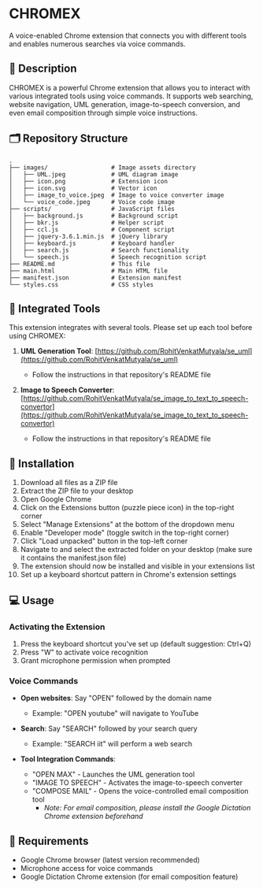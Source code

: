 # CHROMEX

A voice-enabled Chrome extension that connects you with different tools and enables numerous searches via voice commands.

## 📝 Description

CHROMEX is a powerful Chrome extension that allows you to interact with various integrated tools using voice commands. It supports web searching, website navigation, UML generation, image-to-speech conversion, and even email composition through simple voice instructions.

## 🗂️ Repository Structure

```
.
├── images/                  # Image assets directory
│   ├── UML.jpeg             # UML diagram image
│   ├── icon.png             # Extension icon
│   ├── icon.svg             # Vector icon
│   ├── image_to_voice.jpeg  # Image to voice converter image
│   └── voice_code.jpeg      # Voice code image
├── scripts/                 # JavaScript files
│   ├── background.js        # Background script
│   ├── bkr.js               # Helper script
│   ├── ccl.js               # Component script
│   ├── jquery-3.6.1.min.js  # jQuery library
│   ├── keyboard.js          # Keyboard handler
│   ├── search.js            # Search functionality
│   └── speech.js            # Speech recognition script
├── README.md                # This file
├── main.html                # Main HTML file
├── manifest.json            # Extension manifest
└── styles.css               # CSS styles
```

## 🔗 Integrated Tools

This extension integrates with several tools. Please set up each tool before using CHROMEX:

1. **UML Generation Tool**: [https://github.com/RohitVenkatMutyala/se_uml](https://github.com/RohitVenkatMutyala/se_uml)
   - Follow the instructions in that repository's README file

2. **Image to Speech Converter**: [https://github.com/RohitVenkatMutyala/se_image_to_text_to_speech-convertor](https://github.com/RohitVenkatMutyala/se_image_to_text_to_speech-convertor)
   - Follow the instructions in that repository's README file

## 🚀 Installation

1. Download all files as a ZIP file
2. Extract the ZIP file to your desktop
3. Open Google Chrome
4. Click on the Extensions button (puzzle piece icon) in the top-right corner
5. Select "Manage Extensions" at the bottom of the dropdown menu
6. Enable "Developer mode" (toggle switch in the top-right corner)
7. Click "Load unpacked" button in the top-left corner
8. Navigate to and select the extracted folder on your desktop (make sure it contains the manifest.json file)
9. The extension should now be installed and visible in your extensions list
10. Set up a keyboard shortcut pattern in Chrome's extension settings

## 💻 Usage

### Activating the Extension
1. Press the keyboard shortcut you've set up (default suggestion: Ctrl+Q)
2. Press "W" to activate voice recognition
3. Grant microphone permission when prompted

### Voice Commands
- **Open websites**: Say "OPEN" followed by the domain name
  - Example: "OPEN youtube" will navigate to YouTube

- **Search**: Say "SEARCH" followed by your search query
  - Example: "SEARCH iit" will perform a web search

- **Tool Integration Commands**:
  - "OPEN MAX" - Launches the UML generation tool
  - "IMAGE TO SPEECH" - Activates the image-to-speech converter
  - "COMPOSE MAIL" - Opens the voice-controlled email composition tool
    - *Note: For email composition, please install the Google Dictation Chrome extension beforehand*

## 🔧 Requirements

- Google Chrome browser (latest version recommended)
- Microphone access for voice commands
- Google Dictation Chrome extension (for email composition feature)
